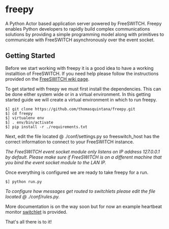 freepy
======

A Python Actor based application server powered by FreeSWITCH. Freepy enables Python developers to rapidly build complex communications solutions by providing a simple programming model along with primitives to communicate with FreeSWITCH asynchronously over the event socket.

Getting Started
---------------

Before we start working with freepy it is a good idea to have a working installtion of FreeSWITCH. If you need help please follow the instructions provided on the [FreeSWITCH wiki page](http://wiki.freeswitch.org/wiki/Download_%26_Installation_Guide).

To get started with freepy we must first install the dependencies. This can be done either system wide or in a virtual environment. In this getting started guide we will create a virtual environment in which to run freepy.

```
$] git clone https://github.com/thomasquintana/freepy.git
$] cd freepy
$] virtualenv env
$] . env/bin/activate
$] pip install -r ./requirements.txt
```

Next, edit the file located @ ./conf/settings.py so freeswitch_host has the correct information to connect to your FreeSWITCH instance.

*The FreeSWITCH event socket module only listens on IP address 127.0.0.1 by default. Please make sure if FreeSWITCH is on a different machine that you bind the event socket module to the LAN IP.*

Once everything is configured we are ready to take freepy for a run.

```
$] python run.py
```

*To configure how messages get routed to switchlets please edit the file located @ ./conf/rules.py.*

More documentation is on the way soon but for now an example heartbeat monitor [switchlet](https://github.com/thomasquintana/freepy/blob/master/switchlets/heartbeat/example.py) is provided.

That's all there is to it!